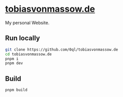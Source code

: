 # [tobiasvonmassow.de](https://tobiasvonmassow.de)

My personal Website.

## Run locally

```bash
git clone https://github.com/0ql/tobiasvonmassow.de
cd tobiasvonmassow.de
pnpm i
pnpm dev
```

## Build

```bash
pnpm build
```
